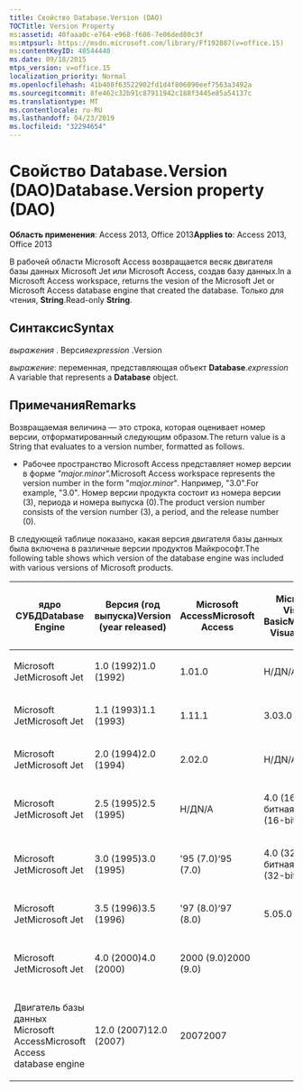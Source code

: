 ```yaml
---
title: Свойство Database.Version (DAO)
TOCTitle: Version Property
ms:assetid: 40faaa0c-e764-e968-f606-7e06ded80c3f
ms:mtpsurl: https://msdn.microsoft.com/library/Ff192887(v=office.15)
ms:contentKeyID: 48544440
ms.date: 09/18/2015
mtps_version: v=office.15
localization_priority: Normal
ms.openlocfilehash: 41b408f63522902fd1d4f806090eef7563a3492a
ms.sourcegitcommit: 8fe462c32b91c87911942c188f3445e85a54137c
ms.translationtype: MT
ms.contentlocale: ru-RU
ms.lasthandoff: 04/23/2019
ms.locfileid: "32294654"
---
```

# <a name="databaseversion-property-dao"></a><span data-ttu-id="eec13-102">Свойство Database.Version (DAO)</span><span class="sxs-lookup"><span data-stu-id="eec13-102">Database.Version property (DAO)</span></span>

<span data-ttu-id="eec13-103">**Область применения**: Access 2013, Office 2013</span><span class="sxs-lookup"><span data-stu-id="eec13-103">**Applies to**: Access 2013, Office 2013</span></span>

<span data-ttu-id="eec13-104">В рабочей области Microsoft Access возвращается весяк двигателя базы данных Microsoft Jet или Microsoft Access, создав базу данных.</span><span class="sxs-lookup"><span data-stu-id="eec13-104">In a Microsoft Access workspace, returns the vesion of the Microsoft Jet or Microsoft Access database engine that created the database.</span></span> <span data-ttu-id="eec13-105">Только для чтения, **String**.</span><span class="sxs-lookup"><span data-stu-id="eec13-105">Read-only **String**.</span></span>

## <a name="syntax"></a><span data-ttu-id="eec13-106">Синтаксис</span><span class="sxs-lookup"><span data-stu-id="eec13-106">Syntax</span></span>

<span data-ttu-id="eec13-107">*выражения* . Версия</span><span class="sxs-lookup"><span data-stu-id="eec13-107">*expression* .Version</span></span>

<span data-ttu-id="eec13-108">*выражение*: переменная, представляющая объект **Database**.</span><span class="sxs-lookup"><span data-stu-id="eec13-108">*expression* A variable that represents a **Database** object.</span></span>

## <a name="remarks"></a><span data-ttu-id="eec13-109">Примечания</span><span class="sxs-lookup"><span data-stu-id="eec13-109">Remarks</span></span>

<span data-ttu-id="eec13-110">Возвращаемая величина — это строка, которая оценивает номер версии, отформатированный следующим образом.</span><span class="sxs-lookup"><span data-stu-id="eec13-110">The return value is a String that evaluates to a version number, formatted as follows.</span></span>

- <span data-ttu-id="eec13-111">Рабочее пространство Microsoft Access представляет номер версии в форме *"major.minor".*</span><span class="sxs-lookup"><span data-stu-id="eec13-111">Microsoft Access workspace represents the version number in the form "*major.minor*".</span></span> <span data-ttu-id="eec13-112">Например, "3.0".</span><span class="sxs-lookup"><span data-stu-id="eec13-112">For example, "3.0".</span></span> <span data-ttu-id="eec13-113">Номер версии продукта состоит из номера версии (3), периода и номера выпуска (0).</span><span class="sxs-lookup"><span data-stu-id="eec13-113">The product version number consists of the version number (3), a period, and the release number (0).</span></span>

<span data-ttu-id="eec13-114">В следующей таблице показано, какая версия двигателя базы данных была включена в различные версии продуктов Майкрософт.</span><span class="sxs-lookup"><span data-stu-id="eec13-114">The following table shows which version of the database engine was included with various versions of Microsoft products.</span></span>

<table style="width:100%;">
<colgroup>
<col style="width: 16%" />
<col style="width: 16%" />
<col style="width: 16%" />
<col style="width: 16%" />
<col style="width: 16%" />
<col style="width: 16%" />
</colgroup>
<thead>
<tr class="header">
<th><p><span data-ttu-id="eec13-115">ядро СУБД</span><span class="sxs-lookup"><span data-stu-id="eec13-115">Database Engine</span></span></p></th>
<th><p><span data-ttu-id="eec13-116">Версия (год выпуска)</span><span class="sxs-lookup"><span data-stu-id="eec13-116">Version (year released)</span></span></p></th>
<th><p><span data-ttu-id="eec13-117">Microsoft Access</span><span class="sxs-lookup"><span data-stu-id="eec13-117">Microsoft Access</span></span></p></th>
<th><p><span data-ttu-id="eec13-118">Microsoft Visual Basic</span><span class="sxs-lookup"><span data-stu-id="eec13-118">Microsoft Visual Basic</span></span></p></th>
<th><p><span data-ttu-id="eec13-119">Microsoft Excel</span><span class="sxs-lookup"><span data-stu-id="eec13-119">Microsoft Excel</span></span></p></th>
<th><p><span data-ttu-id="eec13-120">Microsoft Visual C++</span><span class="sxs-lookup"><span data-stu-id="eec13-120">Microsoft Visual C++</span></span></p></th>
</tr>
</thead>
<tbody>
<tr class="odd">
<td><p><span data-ttu-id="eec13-121">Microsoft Jet</span><span class="sxs-lookup"><span data-stu-id="eec13-121">Microsoft Jet</span></span></p></td>
<td><p><span data-ttu-id="eec13-122">1.0 (1992)</span><span class="sxs-lookup"><span data-stu-id="eec13-122">1.0 (1992)</span></span></p></td>
<td><p><span data-ttu-id="eec13-123">1.0</span><span class="sxs-lookup"><span data-stu-id="eec13-123">1.0</span></span></p></td>
<td><p><span data-ttu-id="eec13-124">Н/Д</span><span class="sxs-lookup"><span data-stu-id="eec13-124">N/A</span></span></p></td>
<td><p><span data-ttu-id="eec13-125">Н/Д</span><span class="sxs-lookup"><span data-stu-id="eec13-125">N/A</span></span></p></td>
<td><p><span data-ttu-id="eec13-126">Н/Д</span><span class="sxs-lookup"><span data-stu-id="eec13-126">N/A</span></span></p></td>
</tr>
<tr class="even">
<td><p><span data-ttu-id="eec13-127">Microsoft Jet</span><span class="sxs-lookup"><span data-stu-id="eec13-127">Microsoft Jet</span></span></p></td>
<td><p><span data-ttu-id="eec13-128">1.1 (1993)</span><span class="sxs-lookup"><span data-stu-id="eec13-128">1.1 (1993)</span></span></p></td>
<td><p><span data-ttu-id="eec13-129">1.1</span><span class="sxs-lookup"><span data-stu-id="eec13-129">1.1</span></span></p></td>
<td><p><span data-ttu-id="eec13-130">3.0</span><span class="sxs-lookup"><span data-stu-id="eec13-130">3.0</span></span></p></td>
<td><p><span data-ttu-id="eec13-131">Н/Д</span><span class="sxs-lookup"><span data-stu-id="eec13-131">N/A</span></span></p></td>
<td><p><span data-ttu-id="eec13-132">Н/Д</span><span class="sxs-lookup"><span data-stu-id="eec13-132">N/A</span></span></p></td>
</tr>
<tr class="odd">
<td><p><span data-ttu-id="eec13-133">Microsoft Jet</span><span class="sxs-lookup"><span data-stu-id="eec13-133">Microsoft Jet</span></span></p></td>
<td><p><span data-ttu-id="eec13-134">2.0 (1994)</span><span class="sxs-lookup"><span data-stu-id="eec13-134">2.0 (1994)</span></span></p></td>
<td><p><span data-ttu-id="eec13-135">2.0</span><span class="sxs-lookup"><span data-stu-id="eec13-135">2.0</span></span></p></td>
<td><p><span data-ttu-id="eec13-136">Н/Д</span><span class="sxs-lookup"><span data-stu-id="eec13-136">N/A</span></span></p></td>
<td><p><span data-ttu-id="eec13-137">Н/Д</span><span class="sxs-lookup"><span data-stu-id="eec13-137">N/A</span></span></p></td>
<td><p><span data-ttu-id="eec13-138">Н/Д</span><span class="sxs-lookup"><span data-stu-id="eec13-138">N/A</span></span></p></td>
</tr>
<tr class="even">
<td><p><span data-ttu-id="eec13-139">Microsoft Jet</span><span class="sxs-lookup"><span data-stu-id="eec13-139">Microsoft Jet</span></span></p></td>
<td><p><span data-ttu-id="eec13-140">2.5 (1995)</span><span class="sxs-lookup"><span data-stu-id="eec13-140">2.5 (1995)</span></span></p></td>
<td><p><span data-ttu-id="eec13-141">Н/Д</span><span class="sxs-lookup"><span data-stu-id="eec13-141">N/A</span></span></p></td>
<td><p><span data-ttu-id="eec13-142">4.0 (16-битная)</span><span class="sxs-lookup"><span data-stu-id="eec13-142">4.0 (16-bit)</span></span></p></td>
<td><p><span data-ttu-id="eec13-143">Н/Д</span><span class="sxs-lookup"><span data-stu-id="eec13-143">N/A</span></span></p></td>
<td><p><span data-ttu-id="eec13-144">Н/Д</span><span class="sxs-lookup"><span data-stu-id="eec13-144">N/A</span></span></p></td>
</tr>
<tr class="odd">
<td><p><span data-ttu-id="eec13-145">Microsoft Jet</span><span class="sxs-lookup"><span data-stu-id="eec13-145">Microsoft Jet</span></span></p></td>
<td><p><span data-ttu-id="eec13-146">3.0 (1995)</span><span class="sxs-lookup"><span data-stu-id="eec13-146">3.0 (1995)</span></span></p></td>
<td><p><span data-ttu-id="eec13-147">'95 (7.0)</span><span class="sxs-lookup"><span data-stu-id="eec13-147">‘95 (7.0)</span></span></p></td>
<td><p><span data-ttu-id="eec13-148">4.0 (32-битная)</span><span class="sxs-lookup"><span data-stu-id="eec13-148">4.0 (32-bit)</span></span></p></td>
<td><p><span data-ttu-id="eec13-149">'95 (7.0)</span><span class="sxs-lookup"><span data-stu-id="eec13-149">‘95 (7.0)</span></span></p></td>
<td><p><span data-ttu-id="eec13-150">4.x</span><span class="sxs-lookup"><span data-stu-id="eec13-150">4.x</span></span></p></td>
</tr>
<tr class="even">
<td><p><span data-ttu-id="eec13-151">Microsoft Jet</span><span class="sxs-lookup"><span data-stu-id="eec13-151">Microsoft Jet</span></span></p></td>
<td><p><span data-ttu-id="eec13-152">3.5 (1996)</span><span class="sxs-lookup"><span data-stu-id="eec13-152">3.5 (1996)</span></span></p></td>
<td><p><span data-ttu-id="eec13-153">'97 (8.0)</span><span class="sxs-lookup"><span data-stu-id="eec13-153">‘97 (8.0)</span></span></p></td>
<td><p><span data-ttu-id="eec13-154">5.0</span><span class="sxs-lookup"><span data-stu-id="eec13-154">5.0</span></span></p></td>
<td><p><span data-ttu-id="eec13-155">'97 (8.0)</span><span class="sxs-lookup"><span data-stu-id="eec13-155">‘97 (8.0)</span></span></p></td>
<td><p><span data-ttu-id="eec13-156">5.0</span><span class="sxs-lookup"><span data-stu-id="eec13-156">5.0</span></span></p></td>
</tr>
<tr class="odd">
<td><p><span data-ttu-id="eec13-157">Microsoft Jet</span><span class="sxs-lookup"><span data-stu-id="eec13-157">Microsoft Jet</span></span></p></td>
<td><p><span data-ttu-id="eec13-158">4.0 (2000)</span><span class="sxs-lookup"><span data-stu-id="eec13-158">4.0 (2000)</span></span></p></td>
<td><p><span data-ttu-id="eec13-159">2000 (9.0)</span><span class="sxs-lookup"><span data-stu-id="eec13-159">2000 (9.0)</span></span></p></td>
<td><p></p></td>
<td><p><span data-ttu-id="eec13-160">2000 (9.0)</span><span class="sxs-lookup"><span data-stu-id="eec13-160">2000 (9.0)</span></span></p></td>
<td><p></p></td>
</tr>
<tr class="even">
<td><p><span data-ttu-id="eec13-161">Двигатель базы данных Microsoft Access</span><span class="sxs-lookup"><span data-stu-id="eec13-161">Microsoft Access database engine</span></span></p></td>
<td><p><span data-ttu-id="eec13-162">12.0 (2007)</span><span class="sxs-lookup"><span data-stu-id="eec13-162">12.0 (2007)</span></span></p></td>
<td><p><span data-ttu-id="eec13-163">2007</span><span class="sxs-lookup"><span data-stu-id="eec13-163">2007</span></span></p></td>
<td><p></p></td>
<td><p></p></td>
<td><p></p></td>
</tr>
</tbody>
</table>

